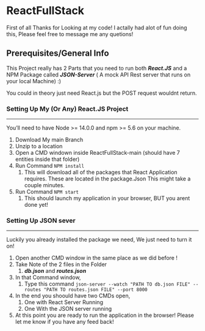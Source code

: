 # ReactFullStack

First of all Thanks for Looking at my code!
I actally had alot of fun doing this, Please feel free to message me any quetions!

## Prerequisites/General Info  ##

This Project really has 2 Parts that you need to run both ***React.JS*** and a NPM Package called ***JSON-Server*** ( A mock API Rest server that runs on your local Machine) :)

You could in theory just need React.js but the POST request wouldnt return.


### Setting Up My (Or Any) React.JS Project ###
- - - -

You’ll need to have Node >= 14.0.0 and npm >= 5.6 on your machine. 

1. Download My main Branch 
2. Unzip to a location
3. Open a CMD windown inside ReactFullStack-main (should have 7 entities inside that folder)  
4. Run Command ```NPM install```
    1. This will download all of the packages that React Application requires. These are located in the package.Json This might take a couple minutes. 
5.  Run Command ```NPM start```
    1. This should launch my application in your browser, BUT you arent done yet!

### Setting Up JSON sever ###
- - - -
Luckily you already installed the package we need, We just need to turn it on!

1. Open another CMD window in the same place as we did before !
2. Take Note of the 2 files in the Folder
    1. ***db.json*** and ***routes.json***
3. In that Command window, 
    1. Type this command ```json-server --watch "PATH TO db.json FILE" --routes "PATH TO routes.json FILE" --port 8000```
4. In the end you shoould have two CMDs open,
    1. One with React Server Running
    2.  One With the JSON server running
5. At this point you are ready to run the application in the browser! Please let me know if you have any feed back!
